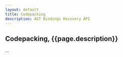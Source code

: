 ```yaml
---
layout: default
title: Codepacking
description: AST Bindings Recovery API
---
```


## Codepacking, {{page.description}}

...

